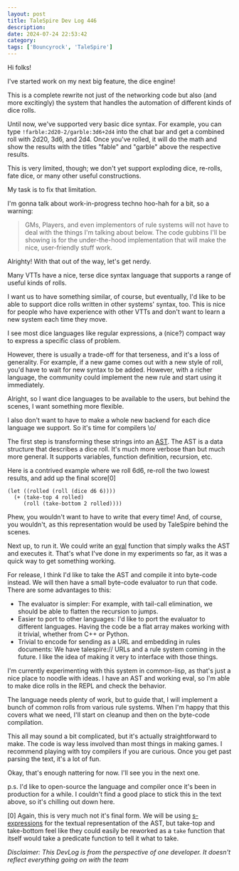 ```yaml
---
layout: post
title: TaleSpire Dev Log 446
description:
date: 2024-07-24 22:53:42
category:
tags: ['Bouncyrock', 'TaleSpire']
---
```


Hi folks!

I've started work on my next big feature, the dice engine!

This is a complete rewrite not just of the networking code but also (and more excitingly) the system that handles the automation of different kinds of dice rolls.

Until now, we've supported very basic dice syntax. For example, you can type `!farble:2d20-2/garble:3d6+2d4` into the chat bar and get a combined roll with 2d20, 3d6, and 2d4. Once you've rolled, it will do the math and show the results with the titles "fable" and "garble" above the respective results.

This is very limited, though; we don't yet support exploding dice, re-rolls, fate dice, or many other useful constructions.

My task is to fix that limitation.

I'm gonna talk about work-in-progress techno hoo-hah for a bit, so a warning:

> GMs, Players, and even implementors of rule systems will not have to deal with the things I'm talking about below. The code gubbins I'll be showing is for the under-the-hood implementation that will make the nice, user-friendly stuff work.

Alrighty! With that out of the way, let's get nerdy.

Many VTTs have a nice, terse dice syntax language that supports a range of useful kinds of rolls.

I want us to have something similar, of course, but eventually, I'd like to be able to support dice rolls written in other systems' syntax, too. This is nice for people who have experience with other VTTs and don't want to learn a new system each time they move.

I see most dice languages like regular expressions, a (nice?) compact way to express a specific class of problem.

However, there is usually a trade-off for that terseness, and it's a loss of generality. For example, if a new game comes out with a new style of roll, you'd have to wait for new syntax to be added. However, with a richer language, the community could implement the new rule and start using it immediately.

Alright, so I want dice languages to be available to the users, but behind the scenes, I want something more flexible.

I also don't want to have to make a whole new backend for each dice language we support. So it's time for compilers \o/

The first step is transforming these strings into an [AST](https://en.wikipedia.org/wiki/Abstract_syntax_tree). The AST is a data structure that describes a dice roll. It's much more verbose than but much more general. It supports variables, function definition, recursion, etc.

Here is a contrived example where we roll 6d6, re-roll the two lowest results, and add up the final score[0]

```
(let ((rolled (roll (dice d6 6))))
  (+ (take-top 4 rolled)
     (roll (take-bottom 2 rolled))))
```

Phew, you wouldn't want to have to write that every time! And, of course, you wouldn't, as this representation would be used by TaleSpire behind the scenes. 

Next up, to run it. We could write an [eval](https://en.wikipedia.org/wiki/Eval) function that simply walks the AST and executes it. That's what I've done in my experiments so far, as it was a quick way to get something working.

For release, I think I'd like to take the AST and compile it into byte-code instead. We will then have a small byte-code evaluator to run that code. There are some advantages to this:

- The evaluator is simpler: For example, with tail-call elimination, we should be able to flatten the recursion to jumps.
- Easier to port to other languages: I'd like to port the evaluator to different languages. Having the code be a flat array makes working with it trivial, whether from C++ or Python.
- Trivial to encode for sending as a URL and embedding in rules documents: We have talespire:// URLs and a rule system coming in the future. I like the idea of making it very to interface with those things.

I'm currently experimenting with this system in common-lisp, as that's just a nice place to noodle with ideas. I have an AST and working eval, so I'm able to make dice rolls in the REPL and check the behavior.

The language needs plenty of work, but to guide that, I will implement a bunch of common rolls from various rule systems. When I'm happy that this covers what we need, I'll start on cleanup and then on the byte-code compilation.

This all may sound a bit complicated, but it's actually straightforward to make. The code is way less involved than most things in making games. I recommend playing with toy compilers if you are curious. Once you get past parsing the text, it's a lot of fun.

Okay, that's enough nattering for now. I'll see you in the next one.

p.s. I'd like to open-source the language and compiler once it's been in production for a while. I couldn't find a good place to stick this in the text above, so it's chilling out down here.

[0] Again, this is very much not it's final form. We will be using [s-expressions](https://en.wikipedia.org/wiki/S-expression) for the textual representation of the AST, but take-top and take-bottom feel like they could easily be reworked as a `take` function that itself would take a predicate function to tell it what to take.


*Disclaimer: This DevLog is from the perspective of one developer. It doesn't reflect everything going on with the team*
